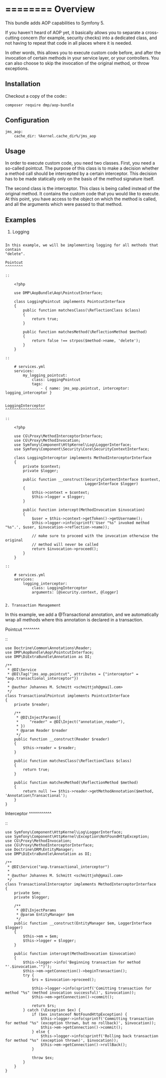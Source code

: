 ========
Overview
========

This bundle adds AOP capabilities to Symfony 5.

If you haven't heard of AOP yet, it basically allows you to separate a
cross-cutting concern (for example, security checks) into a dedicated class,
and not having to repeat that code in all places where it is needed.

In other words, this allows you to execute custom code before, and after the
invocation of certain methods in your service layer, or your controllers. You
can also choose to skip the invocation of the original method, or throw exceptions.

Installation
------------
Checkout a copy of the code::

    composer require dmp/aop-bundle

Configuration
-------------

    jms_aop:
        cache_dir: %kernel.cache_dir%/jms_aop


Usage
-----
In order to execute custom code, you need two classes. First, you need a so-called
pointcut. The purpose of this class is to make a decision whether a method call
should be intercepted by a certain interceptor. This decision has to be made
statically only on the basis of the method signature itself.

The second class is the interceptor. This class is being called instead
of the original method. It contains the custom code that you would like to
execute. At this point, you have access to the object on which the method is
called, and all the arguments which were passed to that method.

Examples
--------

1. Logging
~~~~~~~~~~

In this example, we will be implementing logging for all methods that contain
"delete".

Pointcut
^^^^^^^^

::

    <?php

    use DMP\AopBundle\Aop\PointcutInterface;

    class LoggingPointcut implements PointcutInterface
    {
        public function matchesClass(\ReflectionClass $class)
        {
            return true;
        }

        public function matchesMethod(\ReflectionMethod $method)
        {
            return false !== strpos($method->name, 'delete');
        }
    }

::

    # services.yml
    services:
        my_logging_pointcut:
            class: LoggingPointcut
            tags:
                - { name: jms_aop.pointcut, interceptor: logging_interceptor }


LoggingInterceptor
^^^^^^^^^^^^^^^^^^

::

    <?php

    use CG\Proxy\MethodInterceptorInterface;
    use CG\Proxy\MethodInvocation;
    use Symfony\Component\HttpKernel\Log\LoggerInterface;
    use Symfony\Component\Security\Core\SecurityContextInterface;

    class LoggingInterceptor implements MethodInterceptorInterface
    {
        private $context;
        private $logger;

        public function __construct(SecurityContextInterface $context,
                                    LoggerInterface $logger)
        {
            $this->context = $context;
            $this->logger = $logger;
        }

        public function intercept(MethodInvocation $invocation)
        {
            $user = $this->context->getToken()->getUsername();
            $this->logger->info(sprintf('User "%s" invoked method "%s".', $user, $invocation->reflection->name));

            // make sure to proceed with the invocation otherwise the original
            // method will never be called
            return $invocation->proceed();
        }
    }

::

    # services.yml
    services:
        logging_interceptor:
            class: LoggingInterceptor
            arguments: [@security.context, @logger]


2. Transaction Management
~~~~~~~~~~~~~~~~~~~~~~~~~

In this example, we add a @Transactional annotation, and we automatically wrap all methods
where this annotation is declared in a transaction.

Pointcut
^^^^^^^^

::

    use Doctrine\Common\Annotations\Reader;
    use DMP\AopBundle\Aop\PointcutInterface;
    use DMP\DiExtraBundle\Annotation as DI;

    /**
     * @DI\Service
     * @DI\Tag("jms_aop.pointcut", attributes = {"interceptor" = "aop.transactional_interceptor"})
     *
     * @author Johannes M. Schmitt <schmittjoh@gmail.com>
     */
    class TransactionalPointcut implements PointcutInterface
    {
        private $reader;

        /**
         * @DI\InjectParams({
         *     "reader" = @DI\Inject("annotation_reader"),
         * })
         * @param Reader $reader
         */
        public function __construct(Reader $reader)
        {
            $this->reader = $reader;
        }

        public function matchesClass(\ReflectionClass $class)
        {
            return true;
        }

        public function matchesMethod(\ReflectionMethod $method)
        {
            return null !== $this->reader->getMethodAnnotation($method, 'Annotation\Transactional');
        }
    }

Interceptor
^^^^^^^^^^^

::

    use Symfony\Component\HttpKernel\Log\LoggerInterface;
    use Symfony\Component\HttpKernel\Exception\NotFoundHttpException;
    use CG\Proxy\MethodInvocation;
    use CG\Proxy\MethodInterceptorInterface;
    use Doctrine\ORM\EntityManager;
    use DMP\DiExtraBundle\Annotation as DI;

    /**
     * @DI\Service("aop.transactional_interceptor")
     *
     * @author Johannes M. Schmitt <schmittjoh@gmail.com>
     */
    class TransactionalInterceptor implements MethodInterceptorInterface
    {
        private $em;
        private $logger;

        /**
         * @DI\InjectParams
         * @param EntityManager $em
         */
        public function __construct(EntityManager $em, LoggerInterface $logger)
        {
            $this->em = $em;
            $this->logger = $logger;
        }

        public function intercept(MethodInvocation $invocation)
        {
            $this->logger->info('Beginning transaction for method "'.$invocation.'")');
            $this->em->getConnection()->beginTransaction();
            try {
                $rs = $invocation->proceed();

                $this->logger->info(sprintf('Comitting transaction for method "%s" (method invocation successful)', $invocation));
                $this->em->getConnection()->commit();

                return $rs;
            } catch (\Exception $ex) {
                if ($ex instanceof NotFoundHttpException) {
                    $this->logger->info(sprintf('Committing transaction for method "%s" (exception thrown, but no rollback)', $invocation));
                    $this->em->getConnection()->commit();
                } else {
                    $this->logger->info(sprintf('Rolling back transaction for method "%s" (exception thrown)', $invocation));
                    $this->em->getConnection()->rollBack();
                }

                throw $ex;
            }
        }
    }
